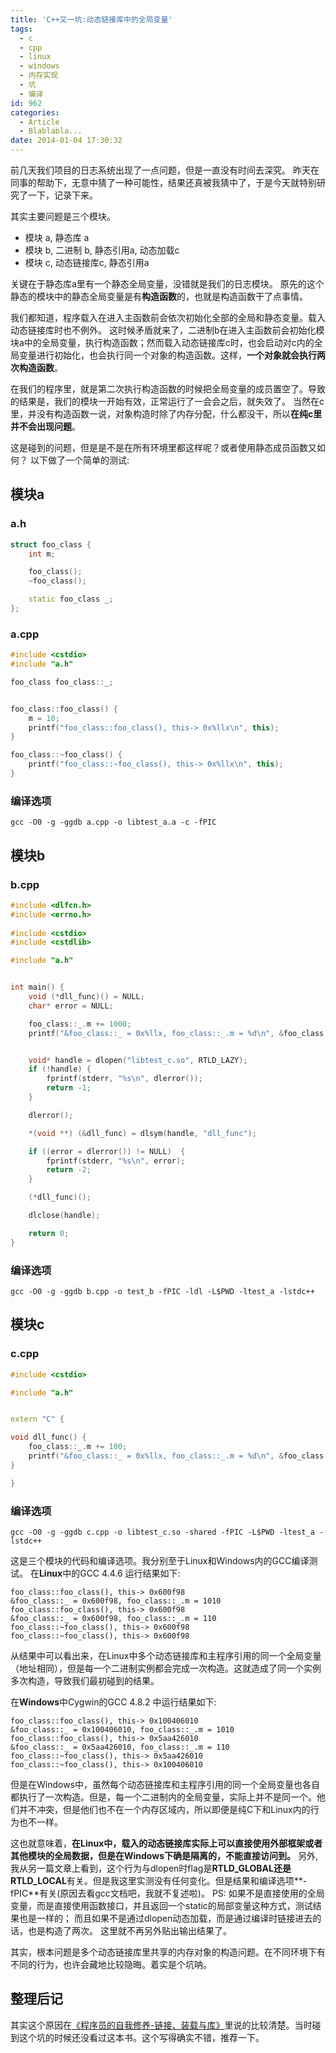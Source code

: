 ```yaml
---
title: 'C++又一坑:动态链接库中的全局变量'
tags:
  - c
  - cpp
  - linux
  - windows
  - 内存实现
  - 坑
  - 编译
id: 962
categories:
  - Article
  - Blablabla...
date: 2014-01-04 17:30:32
---
```


前几天我们项目的日志系统出现了一点问题，但是一直没有时间去深究。
昨天在同事的帮助下，无意中猜了一种可能性，结果还真被我猜中了，于是今天就特别研究了一下，记录下来。

其实主要问题是三个模块。

+ 模块 a, 静态库 a
+ 模块 b, 二进制 b, 静态引用a, 动态加载c
+ 模块 c, 动态链接库c, 静态引用a

关键在于静态库a里有一个静态全局变量，没错就是我们的日志模块。
原先的这个静态的模块中的静态全局变量是有**构造函数**的，也就是构造函数干了点事情。

我们都知道，程序载入在进入主函数前会依次初始化全部的全局和静态变量。载入动态链接库时也不例外。
这时候矛盾就来了，二进制b在进入主函数前会初始化模块a中的全局变量，执行构造函数；然而载入动态链接库c时，也会启动对c内的全局变量进行初始化，也会执行同一个对象的构造函数。这样，**一个对象就会执行两次构造函数**。

在我们的程序里，就是第二次执行构造函数的时候把全局变量的成员置空了。导致的结果是，我们的模块一开始有效，正常运行了一会会之后，就失效了。
当然在c里，并没有构造函数一说，对象构造时除了内存分配，什么都没干，所以**在纯c里并不会出现问题**。

这是碰到的问题，但是是不是在所有环境里都这样呢？或者使用静态成员函数又如何？
以下做了一个简单的测试: 

## 模块a
### a.h
```cpp
struct foo_class {
    int m;

    foo_class();
    ~foo_class();

    static foo_class _;
};
```

### a.cpp
```cpp
#include <cstdio>
#include "a.h"

foo_class foo_class::_;


foo_class::foo_class() {
    m = 10;
    printf("foo_class::foo_class(), this-> 0x%llx\n", this);
}

foo_class::~foo_class() {
    printf("foo_class::~foo_class(), this-> 0x%llx\n", this);
}
```

### 编译选项
```
gcc -O0 -g -ggdb a.cpp -o libtest_a.a -c -fPIC
```

## 模块b
### b.cpp
```cpp
#include <dlfcn.h>
#include <errno.h>
 
#include <cstdio>
#include <cstdlib>

#include "a.h"


int main() {
    void (*dll_func)() = NULL;
    char* error = NULL;

    foo_class::_.m += 1000;
    printf("&foo_class::_ = 0x%llx, foo_class::_.m = %d\n", &foo_class::_, foo_class::_.m);


    void* handle = dlopen("libtest_c.so", RTLD_LAZY);
    if (!handle) {
        fprintf(stderr, "%s\n", dlerror());
        return -1;
    }

    dlerror();

    *(void **) (&dll_func) = dlsym(handle, "dll_func");

    if ((error = dlerror()) != NULL)  {
        fprintf(stderr, "%s\n", error);
        return -2;
    }

    (*dll_func)();

    dlclose(handle);

    return 0;
}
```

### 编译选项
```
gcc -O0 -g -ggdb b.cpp -o test_b -fPIC -ldl -L$PWD -ltest_a -lstdc++
```

## 模块c
### c.cpp
```cpp
#include <cstdio>

#include "a.h"


extern "C" {

void dll_func() {
    foo_class::_.m += 100;
    printf("&foo_class::_ = 0x%llx, foo_class::_.m = %d\n", &foo_class::_, foo_class::_.m);
}

}
```

### 编译选项
```
gcc -O0 -g -ggdb c.cpp -o libtest_c.so -shared -fPIC -L$PWD -ltest_a -lstdc++
```

这是三个模块的代码和编译选项。我分别至于Linux和Windows内的GCC编译测试。
在**Linux**中的GCC 4.4.6 运行结果如下:

```
foo_class::foo_class(), this-> 0x600f98
&foo_class::_ = 0x600f98, foo_class::_.m = 1010
foo_class::foo_class(), this-> 0x600f98
&foo_class::_ = 0x600f98, foo_class::_.m = 110
foo_class::~foo_class(), this-> 0x600f98
foo_class::~foo_class(), this-> 0x600f98
```
从结果中可以看出来，在Linux中多个动态链接库和主程序引用的同一个全局变量（地址相同），但是每一个二进制实例都会完成一次构造。这就造成了同一个实例多次构造，导致我们最初碰到的结果。

在**Windows**中Cygwin的GCC 4.8.2 中运行结果如下:

```
foo_class::foo_class(), this-> 0x100406010
&foo_class::_ = 0x100406010, foo_class::_.m = 1010
foo_class::foo_class(), this-> 0x5aa426010
&foo_class::_ = 0x5aa426010, foo_class::_.m = 110
foo_class::~foo_class(), this-> 0x5aa426010
foo_class::~foo_class(), this-> 0x100406010
```

但是在Windows中，虽然每个动态链接库和主程序引用的同一个全局变量也各自都执行了一次构造。但是，每一个二进制内的全局变量，实际上并不是同一个。他们并不冲突，但是他们也不在一个内存区域内，所以即便是纯C下和Linux内的行为也不一样。

这也就意味着，**在Linux中，载入的动态链接库实际上可以直接使用外部框架或者其他模块的全局数据，但是在Windows下确是隔离的，不能直接访问到。**
另外, 我从另一篇文章上看到，这个行为与dlopen时flag是**RTLD_GLOBAL还是RTLD_LOCAL**有关。但是我这里实测没有任何变化。但是结果和编译选项**-fPIC**有关(原因去看gcc文档吧，我就不复述啦)。
PS: 如果不是直接使用的全局变量，而是直接使用函数接口，并且返回一个static的局部变量这种方式，测试结果也是一样的；
而且如果不是通过dlopen动态加载，而是通过编译时链接进去的话，也是构造了两次。
这里就不再另外贴出输出结果了。

其实，根本问题是多个动态链接库里共享的内存对象的构造问题。在不同环境下有不同的行为，也许会藏地比较隐晦。着实是个坑呐。

## 整理后记

其实这个原因在[《程序员的自我修养-链接、装载与库》](https://book.douban.com/subject/3652388/)里说的比较清楚。当时碰到这个坑的时候还没看过这本书。这个写得确实不错，推荐一下。